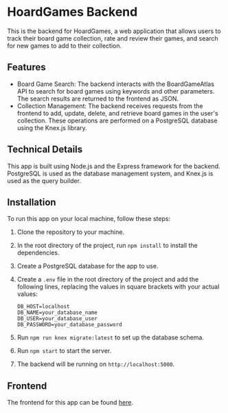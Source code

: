 # HoardGames Backend

This is the backend for HoardGames, a web application that allows users to track their board game collection, rate and review their games, and search for new games to add to their collection.

## Features

- Board Game Search: The backend interacts with the BoardGameAtlas API to search for board games using keywords and other parameters. The search results are returned to the frontend as JSON.
- Collection Management: The backend receives requests from the frontend to add, update, delete, and retrieve board games in the user's collection. These operations are performed on a PostgreSQL database using the Knex.js library.

## Technical Details

This app is built using Node.js and the Express framework for the backend. PostgreSQL is used as the database management system, and Knex.js is used as the query builder.

## Installation

To run this app on your local machine, follow these steps:

1. Clone the repository to your machine.
2. In the root directory of the project, run `npm install` to install the dependencies.
3. Create a PostgreSQL database for the app to use.
4. Create a `.env` file in the root directory of the project and add the following lines, replacing the values in square brackets with your actual values:

    ```
    DB_HOST=localhost
    DB_NAME=your_database_name
    DB_USER=your_database_user
    DB_PASSWORD=your_database_password
    ```
    

5. Run `npm run knex migrate:latest` to set up the database schema.
6. Run `npm start` to start the server.
7. The backend will be running on `http://localhost:5000`.

## Frontend

The frontend for this app can be found [here](https://github.com/amekatze/hoardgames-frontend).

